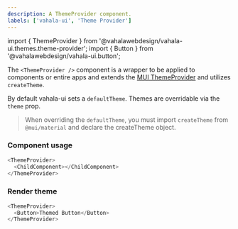 ```yaml
---
description: A ThemeProvider component.
labels: ['vahala-ui', 'Theme Provider']
---
```


import { ThemeProvider } from '@vahalawebdesign/vahala-ui.themes.theme-provider';
import { Button } from '@vahalawebdesign/vahala-ui.button';

The `<ThemeProvider />` component is a wrapper to be applied to components or entire apps and extends the [MUI ThemeProvider](https://mui.com/material-ui/customization/theming/) and utilizes `createTheme`.

By default vahala-ui sets a `defaultTheme`. Themes are overridable via the `theme` prop.

> When overriding the `defaultTheme`, you must import `createTheme` from `@mui/material` and declare the createTheme object.

### Component usage

```js
<ThemeProvider>
  <ChildComponent></ChildComponent>
</ThemeProvider>
```

### Render theme

```js live
<ThemeProvider>
  <Button>Themed Button</Button>
</ThemeProvider>
```
